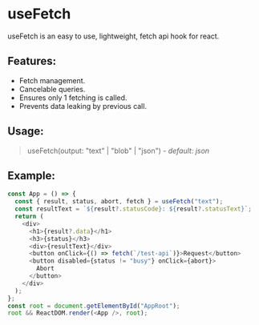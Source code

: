 # useFetch

useFetch is an easy to use, lightweight, fetch api hook for react.

## Features:

- Fetch management.
- Cancelable queries.
- Ensures only 1 fetching is called.
- Prevents data leaking by previous call.

## Usage:

> useFetch(output: "text" | "blob" | "json") - _default: json_

## Example:

```typescript
const App = () => {
  const { result, status, abort, fetch } = useFetch("text");
  const resultText = `${result?.statusCode}: ${result?.statusText}`;
  return (
    <div>
      <h1>{result?.data}</h1>
      <h3>{status}</h3>
      <div>{resultText}</div>
      <button onClick={() => fetch(`/test-api`)}>Request</button>
      <button disabled={status != "busy"} onClick={abort}>
        Abort
      </button>
    </div>
  );
};
const root = document.getElementById("AppRoot");
root && ReactDOM.render(<App />, root);
```
